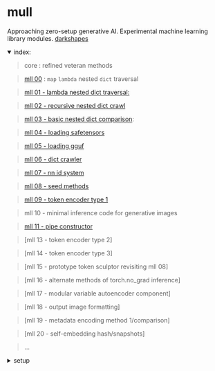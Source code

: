 # mull

Approaching zero-setup generative AI.  Experimental machine learning library modules. [darkshapes](https://github.com/darkshapes/)

<details open><summary>
index:

</summary>

> core :
> refined veteran methods

> [mll 00](https://github.com/exdysa/mull/blob/a9d6af0c16c90b070df009340264a9d0d9349519/modules/mll_00/src.py#L29) :
> `map` `lambda`  nested `dict` traversal

> [mll 01 - lambda nested dict traversal:](https://github.com/exdysa/mull/blob/a9d6af0c16c90b070df009340264a9d0d9349519/modules/mll_00/src.py#L29)

> [mll 02 - recursive nested dict crawl](https://github.com/exdysa/mull/blob/a9d6af0c16c90b070df009340264a9d0d9349519/modules/mll_02/src.py#L76)

> [mll 03 - basic nested dict comparison](https://github.com/exdysa/mull/blob/a9d6af0c16c90b070df009340264a9d0d9349519/modules/mll_03/src.py#L19):

> [mll 04 - loading safetensors](https://github.com/exdysa/mull/blob/a9d6af0c16c90b070df009340264a9d0d9349519/modules/mll_04/src.py#L5)

> [mll 05 - loading gguf](https://github.com/exdysa/mull/blob/a9d6af0c16c90b070df009340264a9d0d9349519/modules/mll_05/src.py#L2)

> [mll 06 - dict crawler](https://github.com/exdysa/mull/blob/a9d6af0c16c90b070df009340264a9d0d9349519/modules/mll_06/src.py#L14)

> [mll 07 - nn id system](https://github.com/exdysa/mull/blob/a9d6af0c16c90b070df009340264a9d0d9349519/modules/mll_07/src.py#L2)

> [mll 08 - seed methods](https://github.com/exdysa/mull/blob/a9d6af0c16c90b070df009340264a9d0d9349519/modules/mll_08/src.py#L7)

> [mll 09 - token encoder type 1](https://github.com/exdysa/mull/blob/a9d6af0c16c90b070df009340264a9d0d9349519/modules/mll_09/src.py#L12)

> mll 10 - minimal inference code for generative images

> [mll 11 - pipe constructor](https://github.com/exdysa/mull/blob/a9d6af0c16c90b070df009340264a9d0d9349519/modules/mll_11/src.py#L93)

> [mll 13 - token encoder type 2]

> [mll 14 - token encoder type 3]

> [mll 15 - prototype token sculptor revisiting mll 08]

> [mll 16 - alternate methods of torch.no_grad inference]

> [mll 17 - modular variable autoencoder component]

> [mll 18 - output image formatting]

> [mll 19 - metadata encoding method 1/comparison]

> [mll 20 - self-embedding hash/snapshots]

> ...
</details>

<details><summary>
setup

</summary>

###### create virtual environment
> ```
> py -3.12 -m venv .venv_null
> ``` -->

###### activate (windows)
> ```
> Set-ExecutionPolicy Bypass -Scope Process -Force; .venv_null\Scripts\Activate.ps1
> ```

###### activate( linux | macos)
> ```
> .venv_null\bin\activate
> ```

###### upgrade pip
> ```
> python -m pip install --upgrade pip
> ```

###### install torch (nvidia/cuda device)
> ```
> pip install torch==2.3.1+cu121 torchvision torchaudio xformers --index-url https://download.pytorch.org/whl/cu121
> ```

###### install torch (apple/mps device)
> ```
> pip install torch torchvision torchaudio xformers flash-attn
> ```

###### clone repo
> ```
> git clone https://github.com/exdysa/mull.git
> ```

###### add environment variables (windows)
>
> $env:HF_HUB_OFFLINE = "True"; $env:DISABLE_TELEMETRY = "YES"; $env:GIT_LFS_SKIP_SMUDGE = "1"
>

###### add environment variables (linux/macos)
>
> export HF_HUB_OFFLINE=True && export DISABLE_TELEMETRY=YES && export GIT_LFS_SKIP_SMUDGE=1
>

##### clone metadata
> ```
> git clone https://huggingface.co/stabilityai/stable-diffusion-xl-base-1.0 mull/metadata/STA-XL
> ```

</details>